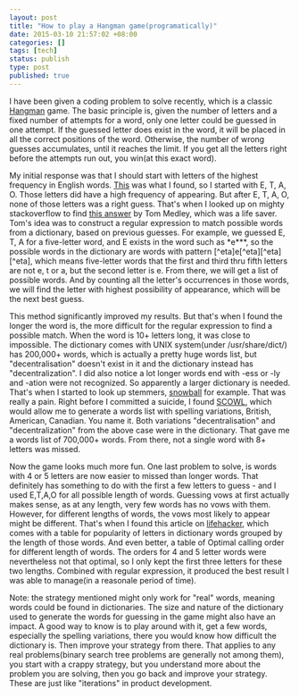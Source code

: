 ```yaml
---
layout: post
title: "How to play a Hangman game(programatically)"
date: 2015-03-10 21:57:02 +08:00
categories: []
tags: [tech]
status: publish
type: post
published: true
---
```


I have been given a coding problem to solve recently, which is a classic [Hangman](http://en.wikipedia.org/wiki/Hangman_%28game%29) game. The basic principle is, given the number of letters and a fixed number of attempts for a word, only one letter could be guessed in one attempt. If the guessed letter does exist in the word, it will be placed in all the correct positions of the word. Otherwise, the number of wrong guesses accumulates, until it reaches the limit. If you get all the letters right before the attempts run out, you win(at this exact word).

My initial response was that I should start with letters of the highest frequency in English words. [This](http://www.math.cornell.edu/~mec/2003-2004/cryptography/subs/frequencies.html) was what I found, so I started with E, T, A, O. Those letters did have a high frequency of appearing. But after E, T, A, O, none of those letters was a right guess. That's when I looked up on mighty stackoverflow to find [this answer](http://stackoverflow.com/a/9959155) by Tom Medley, which was a life saver. Tom's idea was to construct a regular expression to match possible words from a dictionary, based on previous guesses. For example, we guessed E, T, A for a five-letter word, and E exists in the word such as \*e\***, so the possible words in the dictionary are words with pattern [^eta]e[^eta][^eta][^eta], which means five-letter words that the first and third thru fifth letters are not e, t or a, but the second letter is e. From there, we will get a list of possible words. And by counting all the letter's occurrences in those words, we will find the letter with highest possibility of appearance, which will be the next best guess.

This method significantly improved my results. But that's when I found the longer the word is, the more difficult for the regular expression to find a possible match. When the word is 10+ letters long, it was close to impossible. The dictionary comes with UNIX system(under /usr/share/dict/) has 200,000+ words, which is actually a pretty huge words list, but "decentralisation" doesn't exist in it and the dictionary instead has "decentralization". I did also notice a lot longer words end with -ess or -ly and -ation were not recognized. So apparently a larger dictionary is needed.  That's when I started to look up stemmers, [snowball](http://snowball.tartarus.org/demo.php) for example. That was really a pain. Right before I committed a suicide, I found [SCOWL](http://app.aspell.net/create), which would allow me to generate a words list with spelling variations, British, American, Canadian. You name it. Both variations "decentralisation" and "decentralization" from the above case were in the dictionary. That gave me a words list of 700,000+ words. From there, not a single word with 8+ letters was missed.

Now the game looks much more fun. One last problem to solve, is words with 4 or 5 letters are now easier to missed than longer words. That definitely has something to do with the first a few letters to guess - and I used E,T,A,O for all possible length of words. Guessing vows at first actually makes sense, as at any length, very few words has no vows with them. However, for different lengths of words, the vows most likely to appear might be different. That's when I found this article on [lifehacker](http://lifehacker.com/5898720/a-better-strategy-for-hangman), which comes with a table for popularity of letters in dictionary words grouped by the length of those words. And even better, a table of Optimal calling order for different length of words. The orders for 4 and 5 letter words were nevertheless not that optimal, so I only kept the first three letters for these two lengths. Combined with regular expression, it produced the best result I was able to manage(in a reasonale period of time).

Note: the strategy mentioned might only work for "real" words, meaning words could be found in dictionaries. The size and nature of the dictionary used to generate the words for guessing in the game might also have an impact. A good way to know is to play around with it, get a few words, especially the spelling variations, there you would know how difficult the dictionary is. Then improve your strategy from there. That applies to any real problems(binary search tree problems are generally not among them), you start with a crappy strategy, but you understand more about the problem you are solving, then you go back and improve your strategy. These are just like "iterations" in product development.